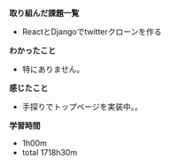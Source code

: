 **取り組んだ課題一覧**
* ReactとDjangoでtwitterクローンを作る

**わかったこと**
* 特にありません。

**感じたこと**
* 手探りでトップページを実装中。。

**学習時間**
* 1h00m
 * total 1718h30m
